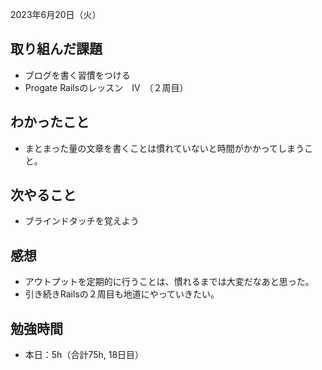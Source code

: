 2023年6月20日（火）
## 取り組んだ課題
- ブログを書く習慣をつける
- Progate Railsのレッスン　Ⅳ　（２周目）
## わかったこと
- まとまった量の文章を書くことは慣れていないと時間がかかってしまうこと。
## 次やること
- ブラインドタッチを覚えよう
## 感想
- アウトプットを定期的に行うことは、慣れるまでは大変だなあと思った。
- 引き続きRailsの２周目も地道にやっていきたい。
## 勉強時間
- 本日：5h（合計75h, 18日目）
